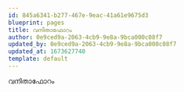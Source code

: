 ```yaml
---
id: 845a6341-b277-467e-9eac-41a61e9675d3
blueprint: pages
title: വനിതാഫോറം
author: 0e9ced9a-2063-4cb9-9e8a-9bca000c08f7
updated_by: 0e9ced9a-2063-4cb9-9e8a-9bca000c08f7
updated_at: 1673627740
template: default
---
```

വനിതാഫോറം